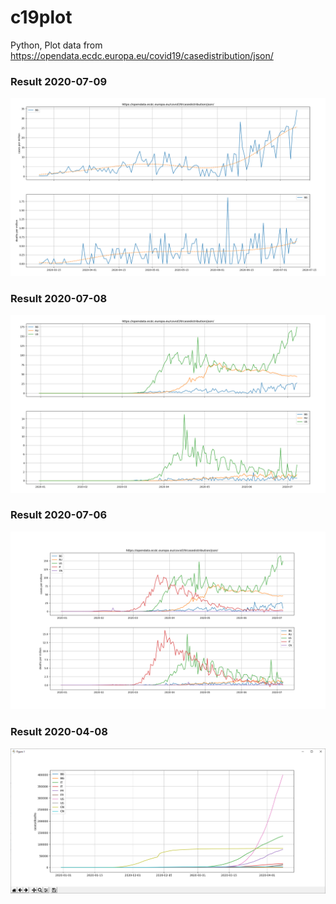 # c19plot
Python, Plot data from https://opendata.ecdc.europa.eu/covid19/casedistribution/json/


### Result 2020-07-09
![Result 2020-07-06](img/plot-2020-07-09.png)

### Result 2020-07-08
![Result 2020-07-06](img/plot-2020-07-08.png)

### Result 2020-07-06
![Result 2020-07-06](img/plot-2020-07-06.png)

### Result 2020-04-08
![Result 2020-04-08](img/s19.png)
